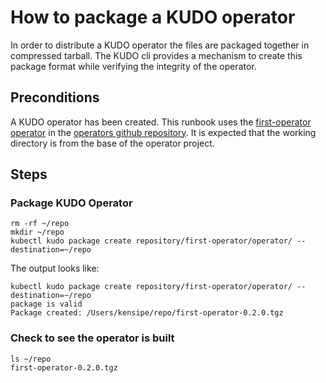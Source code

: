 # How to package a KUDO operator

In order to distribute a KUDO operator the files are packaged together in compressed tarball.  The KUDO cli provides a mechanism to create this package format while verifying the integrity of the operator.

## Preconditions

A KUDO operator has been created.  This runbook uses the [first-operator operator](https://github.com/kudobuilder/operators/tree/master/repository/first-operator) in the [operators github repository](https://github.com/kudobuilder/operators).  It is expected that the working directory is from the base of the operator project.

## Steps

### Package KUDO Operator

```
rm -rf ~/repo
mkdir ~/repo
kubectl kudo package create repository/first-operator/operator/ --destination=~/repo
```


The output looks like:

```
kubectl kudo package create repository/first-operator/operator/ --destination=~/repo
package is valid
Package created: /Users/kensipe/repo/first-operator-0.2.0.tgz
```

### Check to see the operator is built

```
ls ~/repo
first-operator-0.2.0.tgz
```
